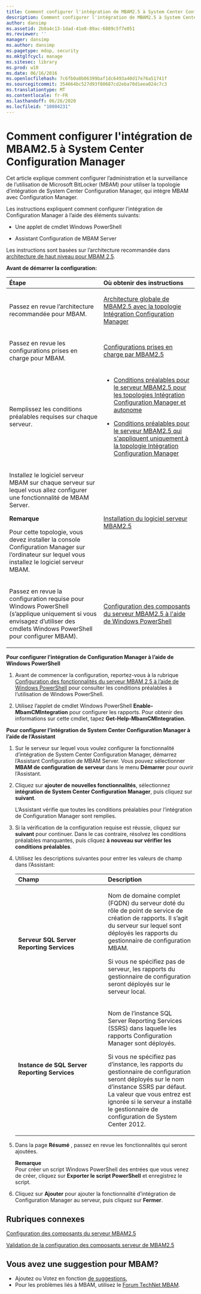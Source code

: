 ```yaml
---
title: Comment configurer l'intégration de MBAM2.5 à System Center Configuration Manager
description: Comment configurer l'intégration de MBAM2.5 à System Center Configuration Manager
author: dansimp
ms.assetid: 2b8a4c13-1dad-41e8-89ac-6889c5f7e051
ms.reviewer: ''
manager: dansimp
ms.author: dansimp
ms.pagetype: mdop, security
ms.mktglfcycl: manage
ms.sitesec: library
ms.prod: w10
ms.date: 06/16/2016
ms.openlocfilehash: 7c6fb0a0b06399baf1dc6493a40d17e76a51741f
ms.sourcegitcommit: 354664bc527d93f80687cd2eba70d1eea024c7c3
ms.translationtype: MT
ms.contentlocale: fr-FR
ms.lasthandoff: 06/26/2020
ms.locfileid: "10804231"
---
```

# Comment configurer l'intégration de MBAM2.5 à System Center Configuration Manager


Cet article explique comment configurer l’administration et la surveillance de l’utilisation de Microsoft BitLocker (MBAM) pour utiliser la topologie d’intégration de System Center Configuration Manager, qui intègre MBAM avec Configuration Manager.

Les instructions expliquent comment configurer l’intégration de Configuration Manager à l’aide des éléments suivants:

-   Une applet de cmdlet Windows PowerShell

-   Assistant Configuration de MBAM Server

Les instructions sont basées sur l’architecture recommandée dans [architecture de haut niveau pour MBAM 2,5](high-level-architecture-for-mbam-25.md).

**Avant de démarrer la configuration:**

<table>
<colgroup>
<col width="50%" />
<col width="50%" />
</colgroup>
<thead>
<tr class="header">
<th align="left">Étape</th>
<th align="left">Où obtenir des instructions</th>
</tr>
</thead>
<tbody>
<tr class="odd">
<td align="left"><p>Passez en revue l’architecture recommandée pour MBAM.</p></td>
<td align="left"><p><a href="high-level-architecture-of-mbam-25-with-configuration-manager-integration-topology.md" data-raw-source="[High-Level Architecture of MBAM 2.5 with Configuration Manager Integration Topology](high-level-architecture-of-mbam-25-with-configuration-manager-integration-topology.md)">Architecture globale de MBAM2.5 avec la topologie Intégration Configuration Manager</a></p></td>
</tr>
<tr class="even">
<td align="left"><p>Passez en revue les configurations prises en charge pour MBAM.</p></td>
<td align="left"><p><a href="mbam-25-supported-configurations.md" data-raw-source="[MBAM 2.5 Supported Configurations](mbam-25-supported-configurations.md)">Configurations prises en charge par MBAM2.5</a></p></td>
</tr>
<tr class="odd">
<td align="left"><p>Remplissez les conditions préalables requises sur chaque serveur.</p></td>
<td align="left"><ul>
<li><p><a href="mbam-25-server-prerequisites-for-stand-alone-and-configuration-manager-integration-topologies.md" data-raw-source="[MBAM 2.5 Server Prerequisites for Stand-alone and Configuration Manager Integration Topologies](mbam-25-server-prerequisites-for-stand-alone-and-configuration-manager-integration-topologies.md)">Conditions préalables pour le serveur MBAM2.5 pour les topologies Intégration Configuration Manager et autonome</a></p></li>
<li><p><a href="mbam-25-server-prerequisites-that-apply-only-to-the-configuration-manager-integration-topology.md" data-raw-source="[MBAM 2.5 Server Prerequisites that Apply Only to the Configuration Manager Integration Topology](mbam-25-server-prerequisites-that-apply-only-to-the-configuration-manager-integration-topology.md)">Conditions préalables pour le serveur MBAM2.5 qui s'appliquent uniquement à la topologie Intégration Configuration Manager</a></p></li>
</ul></td>
</tr>
<tr class="even">
<td align="left"><p>Installez le logiciel serveur MBAM sur chaque serveur sur lequel vous allez configurer une fonctionnalité de MBAM Server.</p>
<div class="alert">
<strong>Remarque</strong><br/><p>Pour cette topologie, vous devez installer la console Configuration Manager sur l’ordinateur sur lequel vous installez le logiciel serveur MBAM.</p>
</div>
<div>

</div></td>
<td align="left"><p><a href="installing-the-mbam-25-server-software.md" data-raw-source="[Installing the MBAM 2.5 Server Software](installing-the-mbam-25-server-software.md)">Installation du logiciel serveur MBAM2.5</a></p></td>
</tr>
<tr class="odd">
<td align="left"><p>Passez en revue la configuration requise pour Windows PowerShell (s’applique uniquement si vous envisagez d’utiliser des cmdlets Windows PowerShell pour configurer MBAM).</p></td>
<td align="left"><p><a href="configuring-mbam-25-server-features-by-using-windows-powershell.md" data-raw-source="[Configuring MBAM 2.5 Server Features by Using Windows PowerShell](configuring-mbam-25-server-features-by-using-windows-powershell.md)">Configuration des composants du serveur MBAM2.5 à l'aide de Windows PowerShell</a></p></td>
</tr>
</tbody>
</table>



**Pour configurer l’intégration de Configuration Manager à l’aide de Windows PowerShell**

1.  Avant de commencer la configuration, reportez-vous à la rubrique [Configuration des fonctionnalités du serveur MBAM 2,5 à l’aide de Windows PowerShell](configuring-mbam-25-server-features-by-using-windows-powershell.md) pour consulter les conditions préalables à l’utilisation de Windows PowerShell.

2.  Utilisez l’applet de cmdlet Windows PowerShell **Enable-MbamCMIntegration** pour configurer les rapports. Pour obtenir des informations sur cette cmdlet, tapez **Get-Help-MbamCMIntegration**.

**Pour configurer l’intégration de System Center Configuration Manager à l’aide de l’Assistant**

1.  Sur le serveur sur lequel vous voulez configurer la fonctionnalité d’intégration de System Center Configuration Manager, démarrez l’Assistant Configuration de MBAM Server. Vous pouvez sélectionner **MBAM de configuration de serveur** dans le menu **Démarrer** pour ouvrir l’Assistant.

2.  Cliquez sur **ajouter de nouvelles fonctionnalités**, sélectionnez **intégration de System Center Configuration Manager**, puis cliquez sur **suivant**.

    L’Assistant vérifie que toutes les conditions préalables pour l’intégration de Configuration Manager sont remplies.

3.  Si la vérification de la configuration requise est réussie, cliquez sur **suivant** pour continuer. Dans le cas contraire, résolvez les conditions préalables manquantes, puis cliquez **à nouveau sur vérifier les conditions préalables**.

4.  Utilisez les descriptions suivantes pour entrer les valeurs de champ dans l’Assistant:

    <table>
    <colgroup>
    <col width="50%" />
    <col width="50%" />
    </colgroup>
    <thead>
    <tr class="header">
    <th align="left">Champ</th>
    <th align="left">Description</th>
    </tr>
    </thead>
    <tbody>
    <tr class="odd">
    <td align="left"><p><strong>Serveur SQL Server Reporting Services</strong></p></td>
    <td align="left"><p>Nom de domaine complet (FQDN) du serveur doté du rôle de point de service de création de rapports. Il s’agit du serveur sur lequel sont déployés les rapports du gestionnaire de configuration MBAM.</p>
    <p>Si vous ne spécifiez pas de serveur, les rapports du gestionnaire de configuration seront déployés sur le serveur local.</p></td>
    </tr>
    <tr class="even">
    <td align="left"><p><strong>Instance de SQL Server Reporting Services</strong></p></td>
    <td align="left"><p>Nom de l’instance SQL Server Reporting Services (SSRS) dans laquelle les rapports Configuration Manager sont déployés.</p>
    <p>Si vous ne spécifiez pas d’instance, les rapports du gestionnaire de configuration seront déployés sur le nom d’instance SSRS par défaut. La valeur que vous entrez est ignorée si le serveur a installé le gestionnaire de configuration de System Center 2012.</p></td>
    </tr>
    </tbody>
    </table>



5.  Dans la page **Résumé** , passez en revue les fonctionnalités qui seront ajoutées.

    **Remarque**  
    Pour créer un script Windows PowerShell des entrées que vous venez de créer, cliquez sur **Exporter le script PowerShell** et enregistrez le script.



6.  Cliquez sur **Ajouter** pour ajouter la fonctionnalité d’intégration de Configuration Manager au serveur, puis cliquez sur **Fermer**.



## Rubriques connexes


[Configuration des composants du serveur MBAM2.5](configuring-the-mbam-25-server-features.md)

[Validation de la configuration des composants serveur de MBAM2.5](validating-the-mbam-25-server-feature-configuration.md)


## Vous avez une suggestion pour MBAM?
- Ajoutez ou Votez en fonction [de suggestions.](http://mbam.uservoice.com/forums/268571-microsoft-bitlocker-administration-and-monitoring) 
- Pour les problèmes liés à MBAM, utilisez le [Forum TechNet MBAM](https://social.technet.microsoft.com/Forums/home?forum=mdopmbam).






